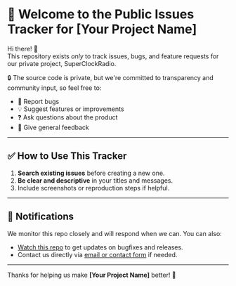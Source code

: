 # 📌 Welcome to the Public Issues Tracker for **[Your Project Name]**

Hi there! 👋  
This repository exists *only* to track issues, bugs, and feature requests for our private project, SuperClockRadio.

🔒 The source code is private, but we're committed to transparency and community input, so feel free to:

- 💬 Report bugs  
- 💡 Suggest features or improvements  
- ❓ Ask questions about the product  
- 🙏 Give general feedback  

---

## ✅ How to Use This Tracker

1. **Search existing issues** before creating a new one.
2. **Be clear and descriptive** in your titles and messages.
3. Include screenshots or reproduction steps if helpful.

---

## 🔔 Notifications

We monitor this repo closely and will respond when we can. You can also:
- [Watch this repo](https://github.com/[your-org]/[this-repo]/watchers) to get updates on bugfixes and releases.
- Contact us directly via [email or contact form](mailto:support@example.com) if needed.

---

Thanks for helping us make **[Your Project Name]** better! 🚀
